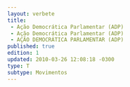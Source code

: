 ```yaml
---
layout: verbete
title:
 - Ação Democrática Parlamentar (ADP)
 - Ação Democrática Parlamentar (ADP)
 - AÇÃO DEMOCRÁTICA PARLAMENTAR (ADP)
published: true
edition: 1  
updated: 2010-03-26 12:08:18 -0300
type: T
subtype: Movimentos
---
```


